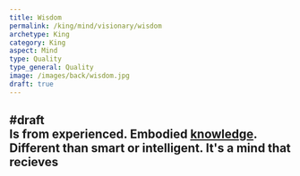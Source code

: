 ```yaml
---
title: Wisdom
permalink: /king/mind/visionary/wisdom
archetype: King
category: King
aspect: Mind
type: Quality
type_general: Quality
image: /images/back/wisdom.jpg
draft: true
---
```

#draft   
Is from experienced. Embodied [knowledge](/magician/mature_magician/knowledge). Different than smart or intelligent. It's a mind that recieves
---
